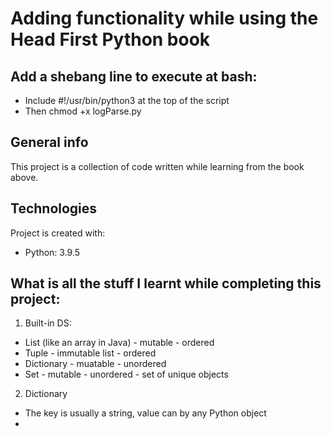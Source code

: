 # Adding functionality while using the Head First Python book

## Add a shebang line to execute at bash:
* Include #!/usr/bin/python3 at the top of the script
* Then chmod +x logParse.py

## General info
This project is a collection of code written while learning from the book above.
	
## Technologies
Project is created with:
* Python: 3.9.5

## What is all the stuff I learnt while completing this project:

1. Built-in DS: 
+ List (like an array in Java) - mutable - ordered
+ Tuple - immutable list - ordered
+ Dictionary  - muatable - unordered
+ Set - mutable - unordered - set of unique objects

2. Dictionary
+ The key is usually a string, value can by any Python object
+ 
